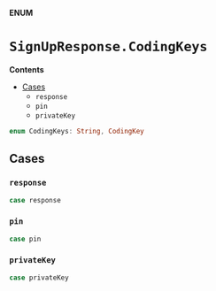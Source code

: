 **ENUM**

# `SignUpResponse.CodingKeys`

**Contents**

- [Cases](#cases)
  - `response`
  - `pin`
  - `privateKey`

```swift
enum CodingKeys: String, CodingKey
```

## Cases
### `response`

```swift
case response
```

### `pin`

```swift
case pin
```

### `privateKey`

```swift
case privateKey
```
